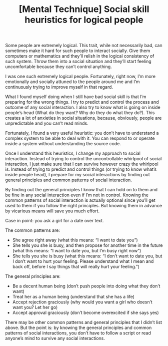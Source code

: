 ﻿---
layout: post
title: "[Mental Technique] Social skill heuristics for logical people"
---

Some people are extremely logical. This trait, while not necessarily bad, can sometimes make it hard for such people to interact socially. Give them computers or mathematics and they’ll relish in the logical consistency of such system. Throw them into a social situation and they’ll start feeling uncomfortable because they can’t control anything.

I was one such extremely logical people. Fortunately, right now, I’m more emotionally and socially attuned to the people around me and I’m continuously trying to improve myself in that regard. 

What I found myself doing when I still have bad social skill is that I’m preparing for the wrong things. I try to predict and control the process and outcome of any social interaction. I also try to know what is going on inside people’s head (What do they want? Why do they do what they do?). This creates a lot of anxieties in social situations, because, obviously, people are unpredictable and you can’t read minds.

Fortunately, I found a very useful heuristic: you don’t have to understand a complex system to be able to deal with it. You can respond to or operate inside a system without understanding the source code.

Once I understand this heuristics, I change my approach to social interaction. Instead of trying to control the uncontrollable whirlpool of social interaction, I just make sure that I can survive however crazy the whirlpool is. Instead of trying to predict and control things (or trying to know what’s inside people head), I prepare for my social interactions by finding out general principles and common patterns of social interaction. 

By finding out the general principles I know that I can hold on to them and be fine in any social interaction even if I’m not in control. Knowing the common patterns of social interaction is actually optional since you’ll get used to them if you follow the right principles. But knowing them in advance by vicarious means will save you much effort.

Case in point: you ask a girl for a date over text. 

The common patterns are:
- She agree right away (what this means: “I want to date you”)
- She tells you she is busy, and then propose for another time in the future (what this means: “I want to date you, but I’m busy right now”)
- She tells you she is busy (what this means: “I don’t want to date you, but I don’t want to hurt your feeling. Please understand what I mean and back off, before I say things that will really hurt your feeling.”)

The general principles are:
- Be a decent human being (don’t push people into doing what they don’t want)
- Treat her as a human being (understand that she has a life)
- Accept rejection graciously (why would you want a girl who doesn’t want you? Let her go)
- Accept approval graciously (don’t become overexcited if she says yes)

There may be other common patterns and general principles that I didn’t list above. But the point is: by knowing the general principles and common patterns of social interactions, you don’t have to follow a script or read anyone’s mind to survive any social interactions.

